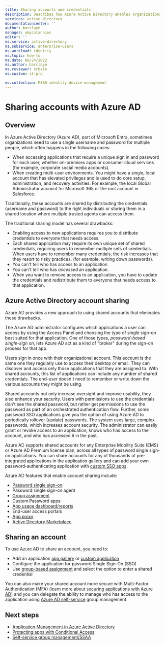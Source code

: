 ```yaml
---
title: Sharing accounts and credentials
description: Describes how Azure Active Directory enables organizations to securely share accounts for on-premises apps and consumer cloud services.
services: active-directory
documentationcenter: ''
author: barclayn
manager: amycolannino
editor: ''
ms.service: active-directory
ms.subservice: enterprise-users
ms.workload: identity
ms.topic: how-to
ms.date: 06/24/2022
ms.author: barclayn
ms.reviewer: krbain
ms.custom: it-pro

ms.collection: M365-identity-device-management
---
```

# Sharing accounts with Azure AD

## Overview

In Azure Active Directory (Azure AD), part of Microsoft Entra, sometimes organizations need to use a single username and password for multiple people, which often happens in the following cases:

* When accessing applications that require a unique sign in and password for each user, whether on-premises apps or consumer cloud services (for example, corporate social media accounts).
* When creating multi-user environments. You might have a single, local account that has elevated privileges and is used to do core setup, administration, and recovery activities. For example, the local Global Administrator account for Microsoft 365 or the root account in Salesforce.

Traditionally, these accounts are shared by distributing the credentials (username and password) to the right individuals or storing them in a shared location where multiple trusted agents can access them.

The traditional sharing model has several drawbacks:

* Enabling access to new applications requires you to distribute credentials to everyone that needs access.
* Each shared application may require its own unique set of shared credentials, requiring users to remember multiple sets of credentials. When users have to remember many credentials, the risk increases that they resort to risky practices. (for example, writing down passwords).
* You can't tell who has access to an application.
* You can't tell who has *accessed* an application.
* When you want to remove access to an application, you have to update the credentials and redistribute them to everyone that needs access to that application.

## Azure Active Directory account sharing

Azure AD provides a new approach to using shared accounts that eliminates these drawbacks.

The Azure AD administrator configures which applications a user can access by using the Access Panel and choosing the type of single sign-on best suited for that application. One of those types, *password-based single-sign on*, lets Azure AD act as a kind of "broker" during the sign-on process for that app.

Users sign in once with their organizational account. This account is the same one they regularly use to access their desktop or email. They can discover and access only those applications that they are assigned to. With shared accounts, this list of applications can include any number of shared credentials. The end-user doesn't need to remember or write down the various accounts they might be using.

Shared accounts not only increase oversight and improve usability, they also enhance your security. Users with permissions to use the credentials don't see the shared password, but rather get permissions to use the password as part of an orchestrated authentication flow. Further, some password SSO applications give you the option of using Azure AD to periodically rollover (update) passwords. The system uses large, complex passwords, which increases account security. The administrator can easily grant or revoke access to an application, knows who has access to the account, and who has accessed it in the past.

Azure AD supports shared accounts for any Enterprise Mobility Suite (EMS) or Azure AD Premium license plan, across all types of password single sign-on applications. You can share accounts for any of thousands of pre-integrated applications in the application gallery and can add your own password-authenticating application with [custom SSO apps](../manage-apps/what-is-single-sign-on.md).

Azure AD features that enable account sharing include:

* [Password single sign-on](../manage-apps/sso-options.md#password-based-sso)
* Password single sign-on agent
* [Group assignment](groups-self-service-management.md)
* Custom Password apps
* [App usage dashboard/reports](../authentication/howto-sspr-reporting.md)
* End-user access portals
* [App proxy](../app-proxy/application-proxy.md)
* [Active Directory Marketplace](https://azuremarketplace.microsoft.com/marketplace/apps/Microsoft.AzureActiveDirectory)

## Sharing an account

To use Azure AD to share an account, you need to:

* Add an application [app gallery](https://azuremarketplace.microsoft.com/marketplace/apps/Microsoft.AzureActiveDirectory) or [custom application](https://cloudblogs.microsoft.com/enterprisemobility/2015/06/17/bring-your-own-app-with-azure-ad-self-service-saml-configuration-now-in-preview/)
* Configure the application for password Single Sign-On (SSO)
* Use [group-based assignment](groups-saasapps.md) and select the option to enter a shared credential

You can also make your shared account more secure with Multi-Factor Authentication (MFA) (learn more about [securing applications with Azure AD](../authentication/concept-mfa-howitworks.md)) and you can delegate the ability to manage who has access to the application using [Azure AD self-service](groups-self-service-management.md) group management.

## Next steps

* [Application Management in Azure Active Directory](../manage-apps/what-is-application-management.md)
* [Protecting apps with Conditional Access](../../active-directory-b2c/overview.md)
* [Self-service group management/SSAA](groups-self-service-management.md)